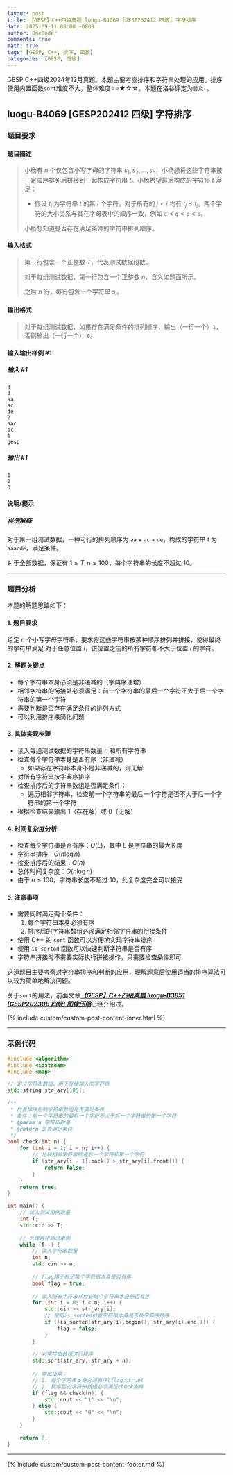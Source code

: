 ```yaml
---
layout: post
title: 【GESP】C++四级真题 luogu-B4069 [GESP202412 四级] 字符排序
date: 2025-09-11 08:00 +0800
author: OneCoder
comments: true
math: true
tags: [GESP, C++, 排序, 函数]
categories: [GESP, 四级]
---
```

GESP C++四级2024年12月真题。本题主要考查排序和字符串处理的应用。排序使用内置函数`sort`难度不大，整体难度⭐⭐★☆☆。本题在洛谷评定为`普及-`。

<!--more-->

## luogu-B4069 [GESP202412 四级] 字符排序

### 题目要求

#### 题目描述

>小杨有 $n$ 个仅包含小写字母的字符串 $s_1,s_2,\ldots,s_n$，小杨想将这些字符串按一定顺序排列后拼接到一起构成字符串 $t$。小杨希望最后构成的字符串 $t$ 满足：
>
>- 假设 $t_i$ 为字符串 $t$ 的第 $i$ 个字符，对于所有的 $j\lt i$ 均有 $t_j\le t_i$。两个字符的大小关系与其在字母表中的顺序一致，例如 $\texttt{e}\lt \texttt{g}\lt \texttt{p} \lt \texttt{s}$。
>
>小杨想知道是否存在满足条件的字符串排列顺序。

#### 输入格式

>第一行包含一个正整数 $T$，代表测试数据组数。
>
>对于每组测试数据，第一行包含一个正整数 $n$，含义如题面所示。
>
>之后 $n$ 行，每行包含一个字符串 $s_i$。

#### 输出格式

>对于每组测试数据，如果存在满足条件的排列顺序，输出（一行一个）$\texttt{1}$，否则输出（一行一个） $\texttt{0}$。

#### 输入输出样例 #1

##### 输入 #1

```plaintext
3
3
aa
ac
de
2
aac
bc
1
gesp
```

##### 输出 #1

```plaintext
1
0
0
```

#### 说明/提示

##### 样例解释

对于第一组测试数据，一种可行的排列顺序为 $\texttt{aa}+\texttt{ac}+\texttt{de}$，构成的字符串 $t$ 为 $\texttt{aaacde}$，满足条件。

对于全部数据，保证有 $1\le T,n\le 100$，每个字符串的长度不超过 $10$。

---

### 题目分析

本题的解题思路如下：

#### 1. 题目要求

给定 $n$ 个小写字母字符串，要求将这些字符串按某种顺序排列并拼接，使得最终的字符串满足:对于任意位置 $i$，该位置之前的所有字符都不大于位置 $i$ 的字符。

#### 2. 解题关键点

- 每个字符串本身必须是非递减的（字典序递增）
- 相邻字符串的衔接处必须满足：前一个字符串的最后一个字符不大于后一个字符串的第一个字符
- 需要判断是否存在满足条件的排列方式
- 可以利用排序来简化问题

#### 3. 具体实现步骤

- 读入每组测试数据的字符串数量 $n$ 和所有字符串
- 检查每个字符串本身是否有序（非递减）
  - 如果存在字符串本身不是非递减的，则无解
- 对所有字符串按字典序排序
- 检查排序后的字符串数组是否满足条件：
  - 遍历相邻字符串，检查前一个字符串的最后一个字符是否不大于后一个字符串的第一个字符
- 根据检查结果输出 1（存在解）或 0（无解）

#### 4. 时间复杂度分析

- 检查每个字符串是否有序：$O(L)$，其中 $L$ 是字符串的最大长度
- 字符串排序：$O(n\log n)$
- 检查排序后的结果：$O(n)$
- 总体时间复杂度：$O(n\log n)$
- 由于 $n \leq 100$，字符串长度不超过 10，此复杂度完全可以接受

#### 5. 注意事项

- 需要同时满足两个条件：
  1. 每个字符串本身必须有序
  2. 排序后的字符串数组必须满足相邻字符串的衔接条件
- 使用 C++ 的 `sort` 函数可以方便地实现字符串排序
- 使用 `is_sorted` 函数可以快速判断字符串是否有序
- 字符串拼接时不需要实际执行拼接操作，只需要检查条件即可

这道题目主要考察对字符串排序和判断的应用，理解题意后使用适当的排序算法可以较为简单地解决问题。

关于`sort`的用法，前面文章[***【GESP】C++四级真题 luogu-B3851 [GESP202306 四级] 图像压缩***](https://www.coderli.com/gesp-4-luogu-b3851/)已经介绍过。

{% include custom/custom-post-content-inner.html %}

---

### 示例代码

```cpp
#include <algorithm>
#include <iostream>
#include <map>

// 定义字符串数组，用于存储输入的字符串
std::string str_ary[105];

/**
 * 检查排序后的字符串数组是否满足条件
 * 条件：前一个字符串的最后一个字符不大于后一个字符串的第一个字符
 * @param n 字符串数量
 * @return 是否满足条件
 */
bool check(int n) {
    for (int i = 1; i < n; i++) {
        // 比较相邻字符串的最后一个字符和第一个字符
        if (str_ary[i - 1].back() > str_ary[i].front()) {
            return false;
        }
    }
    return true;
}

int main() {
    // 读入测试用例数量
    int T;
    std::cin >> T;
    
    // 处理每组测试用例
    while (T--) {
        // 读入字符串数量
        int n;
        std::cin >> n;
        
        // flag用于标记每个字符串本身是否有序
        bool flag = true;
        
        // 读入所有字符串并检查每个字符串本身是否有序
        for (int i = 0; i < n; i++) {
            std::cin >> str_ary[i];
            // 使用is_sorted检查字符串本身是否按字典序排序
            if (!is_sorted(str_ary[i].begin(), str_ary[i].end())) {
                flag = false;
            }
        }
        
        // 对字符串数组进行排序
        std::sort(str_ary, str_ary + n);
        
        // 输出结果：
        // 1. 每个字符串本身必须有序(flag为true)
        // 2. 排序后的字符串数组必须满足check条件
        if (flag && check(n)) {
            std::cout << "1" << "\n";
        } else {
            std::cout << "0" << "\n";
        }
    }

    return 0;
}
```

---

{% include custom/custom-post-content-footer.md %}

